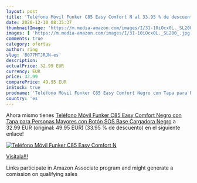 ```yaml
---
layout: post
title: 'Teléfono Móvil Funker C85 Easy Comfort N al 33.95 % de descuento'
date: 2020-12-10 08:35:37
thumbnailImage: 'https://m.media-amazon.com/images/I/31-10iOcx0L._SL200_.jpg'
images: [ 'https://m.media-amazon.com/images/I/31-10iOcx0L._SL200_.jpg' ]
comments: true
category: ofertas
author: ring
slug: 'B077MTJRJN-es'
description:
actualPrice: 32.99 EUR
currency: EUR
price: 32.99
comparePrice: 49.95 EUR
inStock: true
prodname: 'Teléfono Móvil Funker C85 Easy Comfort Negro con Tapa para Personas Mayores con Botón SOS Base Cargadora Negro'
country: 'es'
---
```


Ahora mismo tienes [Teléfono Móvil Funker C85 Easy Comfort Negro con Tapa para Personas Mayores con Botón SOS Base Cargadora Negro](https://www.amazon.es/dp/B077MTJRJN/?tag=tolees-21) a 32.99 EUR (original: 49.95 EUR) (33.95 %  de descuento) en el siguiente enlace!

[![Teléfono Móvil Funker C85 Easy Comfort N](https://m.media-amazon.com/images/I/31-10iOcx0L._SL200_.jpg)](https://www.amazon.es/dp/B077MTJRJN/?tag=tolees-21)

[Visítala!!!](https://www.amazon.es/dp/B077MTJRJN/?tag=tolees-21)

Links participate in Amazon Associate program and might generate a comission on qualifying sales
